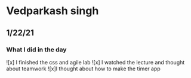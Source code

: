 # Vedparkash singh
## 1/22/21
### What I did in the day
![x] I finished the css and agile lab
![x] I watched the lecture and thought about teamwork
![x]I thought about how to make the timer app
